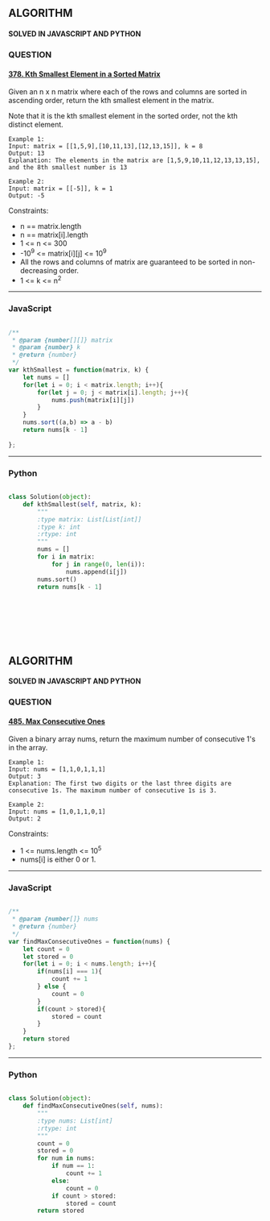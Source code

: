 ## ALGORITHM

#### SOLVED IN JAVASCRIPT AND PYTHON
### QUESTION

#### [378. Kth Smallest Element in a Sorted Matrix](https://leetcode.com/problems/kth-smallest-element-in-a-sorted-matrix/)

Given an n x n matrix where each of the rows and columns are sorted in ascending order, return the kth smallest element in the matrix.

Note that it is the kth smallest element in the sorted order, not the kth distinct element.



```
Example 1:
Input: matrix = [[1,5,9],[10,11,13],[12,13,15]], k = 8
Output: 13
Explanation: The elements in the matrix are [1,5,9,10,11,12,13,13,15], and the 8th smallest number is 13

Example 2:
Input: matrix = [[-5]], k = 1
Output: -5
```

Constraints:

* n == matrix.length
* n == matrix[i].length
* 1 <= n <= 300
* -10<sup>9</sup> <= matrix[i][j] <= 10<sup>9</sup>
* All the rows and columns of matrix are guaranteed to be sorted in non-decreasing order.
* 1 <= k <= n<sup>2</sup>

-----

### JavaScript

```js

/**
 * @param {number[][]} matrix
 * @param {number} k
 * @return {number}
 */
var kthSmallest = function(matrix, k) {
    let nums = []
    for(let i = 0; i < matrix.length; i++){
        for(let j = 0; j < matrix[i].length; j++){
            nums.push(matrix[i][j])
        }
    }
    nums.sort((a,b) => a - b)
    return nums[k - 1]
    
};
```

-----

### Python

```py

class Solution(object):
    def kthSmallest(self, matrix, k):
        """
        :type matrix: List[List[int]]
        :type k: int
        :rtype: int
        """
        nums = []
        for i in matrix:
            for j in range(0, len(i)):
                nums.append(i[j])
        nums.sort()
        return nums[k - 1]
        
```
<br></br>
<br></br>

## ALGORITHM

#### SOLVED IN JAVASCRIPT AND PYTHON
### QUESTION

#### [485. Max Consecutive Ones](https://leetcode.com/problems/max-consecutive-ones/)

Given a binary array nums, return the maximum number of consecutive 1's in the array.


```
Example 1:
Input: nums = [1,1,0,1,1,1]
Output: 3
Explanation: The first two digits or the last three digits are consecutive 1s. The maximum number of consecutive 1s is 3.

Example 2:
Input: nums = [1,0,1,1,0,1]
Output: 2
```

Constraints:

* 1 <= nums.length <= 10<sup>5</sup>
* nums[i] is either 0 or 1.

-----

### JavaScript

```js

/**
 * @param {number[]} nums
 * @return {number}
 */
var findMaxConsecutiveOnes = function(nums) {
    let count = 0
    let stored = 0
    for(let i = 0; i < nums.length; i++){
        if(nums[i] === 1){
            count += 1
        } else {
            count = 0
        }
        if(count > stored){
            stored = count
        }
    }
    return stored
};

```

-----

### Python

```py

class Solution(object):
    def findMaxConsecutiveOnes(self, nums):
        """
        :type nums: List[int]
        :rtype: int
        """
        count = 0
        stored = 0
        for num in nums:
            if num == 1:
                count += 1
            else:
                count = 0
            if count > stored:
                stored = count
        return stored
        
```


